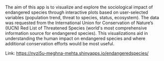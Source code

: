 The aim of this app is to visualize and explore the sociological impact of endangered species through interactive plots based on user-selected variables (population trend, threat to species, status, ecosystem). The data was requested from the International Union for Conservation of Nature’s (IUCN) Red List of Threatened Species (world's most comprehensive information source for endangered species). This visualizations aid in understanding the human impact on endangered species and where additional conservation efforts would be most useful. 

Link: https://nyzi5u-meghna-mehta.shinyapps.io/endangeredspecies/
